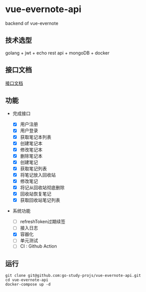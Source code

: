 # vue-evernote-api

backend of vue-evernote

## 技术选型

golang + jwt + echo rest api + mongoDB + docker

## 接口文档

[接口文档](https://github.com/go-study-projs/vue-evernote-api/wiki)

## 功能

- 完成接口

    - [x] 用户注册
    - [x]  用户登录
    - [x] 获取笔记本列表
    - [x] 创建笔记本
    - [x] 修改笔记本
    - [x] 删除笔记本
    - [x] 创建笔记
    - [x] 获取笔记列表
    - [x] 将笔记放入回收站
    - [x] 修改笔记
    - [x] 将记从回收站彻底删除
    - [x] 回收站恢复笔记
    - [x] 获取回收站笔记列表

- 系统功能
    - [ ] refreshToken过期续签
    - [ ] 接入日志
    - [x] 容器化
    - [ ] 单元测试
    - [ ] CI : Github Action

## 运行

```shell
git clone git@github.com:go-study-projs/vue-evernote-api.git
cd vue-evernote-api
docker-compose up -d
```

